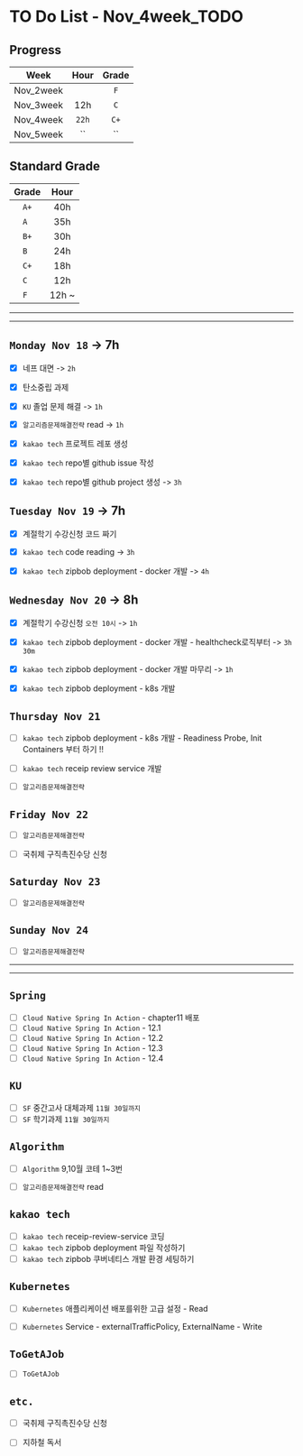 # TO Do List - Nov_4week_TODO

## Progress
| Week | Hour | Grade |
|:---:|:---:|:---:|
|Nov_2week||`F`|
|Nov_3week|12h|`C`|
|Nov_4week|`22h`|`C+`|
|Nov_5week|``|``|


## Standard Grade
| Grade | Hour |
|:---:|:---:|
|`A+`|40h|
|`A `|35h|
|`B+`|30h|
|`B `|24h|
|`C+`|18h|
|`C `|12h|
|`F `|12h ~|


---
---

## `Monday Nov 18` -> 7h
- [x] 네프 대면 -> `2h`
- [x] 탄소중립 과제
- [x] `KU` 졸업 문제 해결 -> `1h`
- [x] `알고리즘문제해결전략` read -> `1h`
- [x] `kakao tech` 프로젝트 레포 생성
- [x] `kakao tech` repo별 github issue 작성
- [x] `kakao tech` repo별 github project 생성 -> `3h`


## `Tuesday Nov 19` -> 7h
- [x] 계절학기 수강신청 코드 짜기
- [x] `kakao tech` code reading -> `3h`
- [x] `kakao tech` zipbob deployment - docker 개발 -> `4h`


## `Wednesday Nov 20` -> 8h
- [x] 계절학기 수강신청 `오전 10시` -> `1h`
- [x] `kakao tech` zipbob deployment - docker 개발 - healthcheck로직부터 -> `3h 30m`
- [x] `kakao tech` zipbob deployment - docker 개발 마무리 -> `1h`
- [x] `kakao tech` zipbob deployment - k8s 개발


## `Thursday Nov 21`
- [ ] `kakao tech` zipbob deployment - k8s 개발 - Readiness Probe, Init Containers 부터 하기 !!
- [ ] `kakao tech` receip review service 개발
- [ ] `알고리즘문제해결전략`


## `Friday Nov 22`
- [ ] `알고리즘문제해결전략`
- [ ] 국취제 구직촉진수당 신청

 
## `Saturday Nov 23`
- [ ] `알고리즘문제해결전략`


## `Sunday Nov 24`
- [ ] `알고리즘문제해결전략`




---
---
## `Spring`
- [ ] `Cloud Native Spring In Action` - chapter11 배포
- [ ] `Cloud Native Spring In Action` - 12.1
- [ ] `Cloud Native Spring In Action` - 12.2
- [ ] `Cloud Native Spring In Action` - 12.3
- [ ] `Cloud Native Spring In Action` - 12.4

## `KU`
- [ ] `SF` 중간고사 대체과제 `11월 30일까지`
- [ ] `SF` 학기과제 `11월 30일까지`

## `Algorithm`
- [ ] `Algorithm` 9,10월 코테 1~3번
- [ ] `알고리즘문제해결전략` read


## `kakao tech`
- [ ] `kakao tech` receip-review-service 코딩
- [ ] `kakao tech` zipbob deployment 파일 작성하기
- [ ] `kakao tech` zipbob 쿠버네티스 개발 환경 세팅하기

## `Kubernetes`
- [ ] `Kubernetes` 애플리케이션 배포를위한 고급 설정 - Read
- [ ] `Kubernetes` Service - externalTrafficPolicy, ExternalName - Write


## `ToGetAJob`
- [ ] `ToGetAJob`


## `etc.`
- [ ] 국취제 구직촉진수당 신청
- [ ] 지하철 독서



<br><br>

<!-- > `개인공부` : `6h 30m` -> `25h 36m` -> `22h 19m` -> -->

<br><br>

<!-- 
## `Java`
## `OPIc`
## `토익` 
-->






